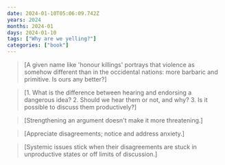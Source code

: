 ```yaml
---
date: 2024-01-10T05:06:09.742Z
years: 2024
months: 2024-01
days: 2024-01-10
tags: ["Why are we yelling?"]
categories: ["book"]
---
```

> [A given name like 'honour killings' portrays that violence as somehow different than in the occidental nations: more barbaric and primitive. Is ours any better?]

> [1. What is the difference between hearing and endorsing a dangerous idea? 2. Should we hear them or not, and why? 3. Is it possible to discuss them productively?]

> [Strengthening an argument doesn't make it more threatening.]

> [Appreciate disagreements; notice and address anxiety.]

> [Systemic issues stick when their disagreements are stuck in unproductive states or off limits of discussion.]
